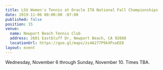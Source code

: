 ```yaml
---
title: LSU Women's Tennis at Oracle ITA National Fall Championships
date: 2019-11-06 00:00:00 -07:00
published: false
position: 15
venue:
  name: Newport Beach Tennis Club
  address: 2601 Eastbluff Dr, Newport Beach, CA 92660
  locationUrl: https://goo.gl/maps/zs4A277P9kXPxoEE8
layout: event
---
```


Wednesday, November 6 through Sunday, November 10. Times TBA.